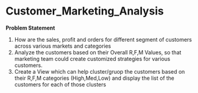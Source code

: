 # Customer_Marketing_Analysis

**Problem Statement**
1. How are the sales, profit and orders for different segment of customers across various markets and categories </br>
2. Analyze the customers based on their Overall R,F,M Values, so that marketing team could create customized strategies for various customers. </br>
3. Create a View which can help cluster/gruop the customers based on their R,F,M categories (High,Med,Low) and display the list of the customers for each of those clusters

